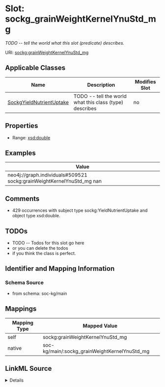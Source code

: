 

# Slot: sockg_grainWeightKernelYnuStd_mg


_TODO -- tell the world what this slot (predicate) describes._





URI: [sockg:grainWeightKernelYnuStd_mg](http://www.semanticweb.org/sockg/ontologies/2024/0/soil-carbon-ontology/grainWeightKernelYnuStd_mg)



<!-- no inheritance hierarchy -->





## Applicable Classes

| Name | Description | Modifies Slot |
| --- | --- | --- |
| [SockgYieldNutrientUptake](../classes/SockgYieldNutrientUptake.md) | TODO -- tell the world what this class (type) describes |  no  |







## Properties

* Range: [xsd:double](http://www.w3.org/2001/XMLSchema#double)






## Examples

| Value |
| --- |
| neo4j://graph.individuals#509521 sockg:grainWeightKernelYnuStd_mg nan |

## Comments

* 429 occurrences with subject type sockg:YieldNutrientUptake and object type xsd:double.

## TODOs

* TODO -- Todos for this slot go here
* or you can delete the todos
* if you think the class is perfect.

## Identifier and Mapping Information







### Schema Source


* from schema: soc-kg/main




## Mappings

| Mapping Type | Mapped Value |
| ---  | ---  |
| self | sockg:grainWeightKernelYnuStd_mg |
| native | soc-kg/main/:sockg_grainWeightKernelYnuStd_mg |




## LinkML Source

<details>
```yaml
name: sockg_grainWeightKernelYnuStd_mg
description: TODO -- tell the world what this slot (predicate) describes.
todos:
- TODO -- Todos for this slot go here
- or you can delete the todos
- if you think the class is perfect.
comments:
- 429 occurrences with subject type sockg:YieldNutrientUptake and object type xsd:double.
examples:
- value: neo4j://graph.individuals#509521 sockg:grainWeightKernelYnuStd_mg nan
from_schema: soc-kg/main
rank: 1000
slot_uri: sockg:grainWeightKernelYnuStd_mg
alias: sockg_grainWeightKernelYnuStd_mg
domain_of:
- sockg_YieldNutrientUptake
range: double

```
</details>